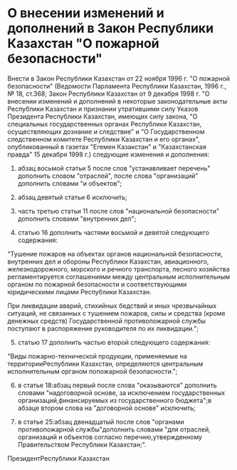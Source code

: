 # О внесении изменений и дополнений в Закон Республики Казахстан "О пожарной безопасности"

Внести в Закон Республики Казахстан от 22 ноября 1996 г. "О пожарной безопасности" (Ведомости Парламента Республики Казахстан, 1996 г., № 18, ст.368; Закон Республики Казахстан от 9 декабря 1998 г. "О внесении изменений и дополнений в некоторые законодательные акты Республики Казахстан и признании утратившими силу Указов Президента Республики Казахстан, имеющих силу закона, "О специальных государственных органах Республики Казахстан, осуществляющих дознание и следствие" и "О Государственном следственном комитете Республики Казахстан и его органах", опубликованный в газетах "Егемен Казакстан" и "Казахстанская правда" 15 декабря 1998 г.) следующие изменения и дополнения:

1) абзац восьмой статьи 5 после слов "устанавливает перечень" дополнить словом "отраслей", после слова "организаций" дополнить словами "и объектов";

2) абзац девятый статьи 6 исключить;

3) часть третью статьи 11 после слов "национальной безопасности" дополнить словами "внутренних дел";

4) статью 16 дополнить частями восьмой и девятой следующего содержания:

"Тушение пожаров на объектах органов национальной безопасности, внутренних дел и обороны Республики Казахстан, авиационного, железнодорожного, морского и речного транспорта, лесного хозяйства регламентируется соглашениями между центральным исполнительным органом по пожарной безопасности и соответствующими юридическими лицами Республики Казахстан.

При ликвидации аварий, стихийных бедствий и иных чрезвычайных ситуаций, не связанных с тушением пожаров, силы и средства (кроме денежных средств) Государственной противопожарной службы поступают в распоряжение руководителя по их ликвидации.";

5) статью 17 дополнить частью второй следующего содержания:

"Виды пожарно-технической продукции, применяемые на территорииРеспублики Казахстан, определяются центральным исполнительным органом попожарной безопасности.";

6) в статье 18:абзац первый после слова "оказываются" дополнить словами "надоговорной основе, за исключением государственных организаций,финансируемых из государственного бюджета";в абзаце втором слова на "договорной основе" исключить;

7) в статье 25:абзац двенадцатый после слов "органами противопожарной службы"дополнить словами "для отраслей, организаций и объектов согласно перечню,утвержденному Правительством Республики Казахстан;".

ПрезидентРеспублики Казахстан

